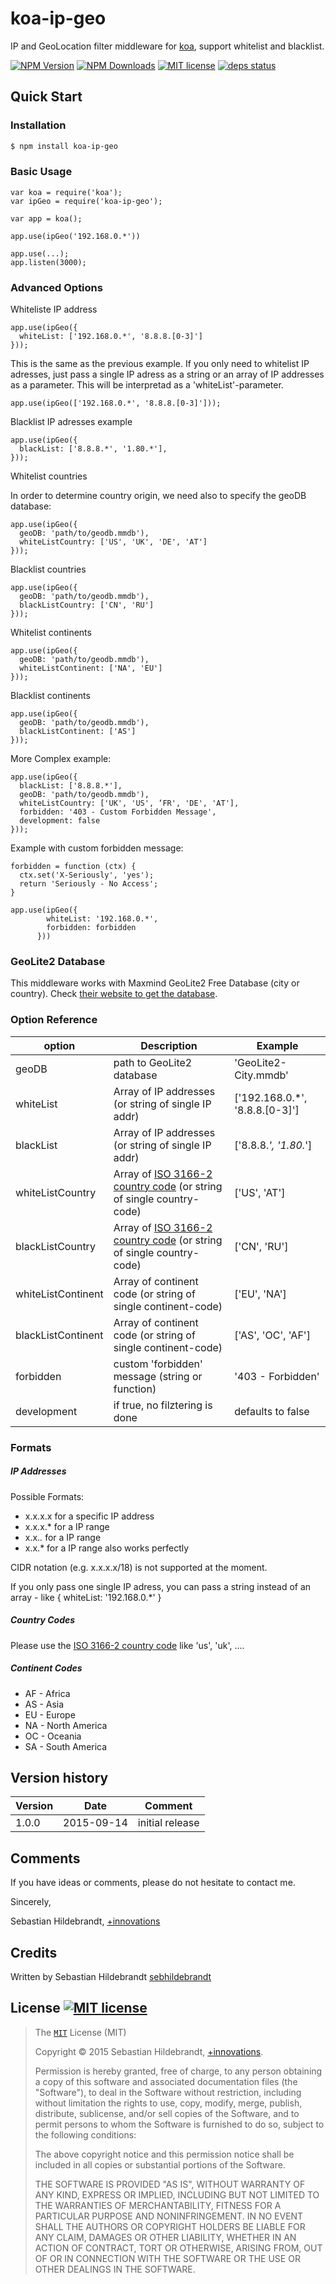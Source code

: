 # koa-ip-geo

IP and GeoLocation filter middleware for [koa][koa-url], support whitelist and blacklist.

  [![NPM Version][npm-image]][npm-url]
  [![NPM Downloads][downloads-image]][downloads-url]
  [![MIT license][license-img]][license-url]
  [![deps status][daviddm-img]][daviddm-url]

## Quick Start

### Installation

```bash
$ npm install koa-ip-geo
```

### Basic Usage

```
var koa = require('koa');
var ipGeo = require('koa-ip-geo');

var app = koa();

app.use(ipGeo('192.168.0.*'))

app.use(...);
app.listen(3000);
```


### Advanced Options

Whiteliste IP address

```
app.use(ipGeo({
  whiteList: ['192.168.0.*', '8.8.8.[0-3]']
}));
```

This is the same as the previous example. If you only need to whitelist IP adresses, just pass a single IP adress as a string or an array of IP addresses as a parameter. This will be interpretad as a 'whiteList'-parameter.

```
app.use(ipGeo(['192.168.0.*', '8.8.8.[0-3]']));
```

Blacklist IP adresses example

```
app.use(ipGeo({
  blackList: ['8.8.8.*', '1.80.*'],
}));
```

Whitelist countries

In order to determine country origin, we need also to specify the geoDB database:

```
app.use(ipGeo({
  geoDB: 'path/to/geodb.mmdb'),
  whiteListCountry: ['US', 'UK', 'DE', 'AT']
}));
```

Blacklist countries

```
app.use(ipGeo({
  geoDB: 'path/to/geodb.mmdb'),
  blackListCountry: ['CN', 'RU']
}));
```

Whitelist continents

```
app.use(ipGeo({
  geoDB: 'path/to/geodb.mmdb'),
  whiteListContinent: ['NA', 'EU']
}));
```

Blacklist continents

```
app.use(ipGeo({
  geoDB: 'path/to/geodb.mmdb'),
  blackListContinent: ['AS']
}));
```

More Complex example:

```
app.use(ipGeo({
  blackList: ['8.8.8.*'],
  geoDB: 'path/to/geodb.mmdb'),
  whiteListCountry: ['UK', 'US', ‘FR', 'DE', 'AT'],
  forbidden: '403 - Custom Forbidden Message',
  development: false
}));
```

Example with custom forbidden message:

```
forbidden = function (ctx) {
  ctx.set('X-Seriously', 'yes');
  return 'Seriously - No Access';
}

app.use(ipGeo({
        whiteList: '192.168.0.*',
        forbidden: forbidden
      }))
```

### GeoLite2 Database

This middleware works with Maxmind GeoLite2 Free Database (city or country). Check [their website to get the database][geodb-url].


### Option Reference

| option         | Description | Example |
| -------------- | --------------------- | ---------------------- |
| geoDB | path to GeoLite2 database | 'GeoLite2-City.mmdb' |
| whiteList | Array of IP addresses (or string of single IP addr) | ['192.168.0.*', '8.8.8.[0-3]'] |
| blackList | Array of IP addresses (or string of single IP addr) | ['8.8.8.*', '1.80.*'] |
| whiteListCountry | Array of [ISO 3166-2 country code][iso3166-2-url] (or string of single country-code) | ['US', 'AT'] |
| blackListCountry | Array of [ISO 3166-2 country code][iso3166-2-url] (or string of single country-code) | ['CN', 'RU'] |
| whiteListContinent | Array of continent code (or string of single continent-code) | ['EU', 'NA'] |
| blackListContinent | Array of continent code (or string of single continent-code) | ['AS', 'OC', 'AF'] |
| forbidden | custom 'forbidden' message (string or function) | '403 - Forbidden' |
| development | if true, no filztering is done | defaults to false |

### Formats

##### IP Addresses

Possible Formats:
- x.x.x.x 	for a specific IP address
- x.x.x.* 	for a IP range
- x.x.*.* 	for a IP range
- x.x.* 	for a IP range also works perfectly

CIDR notation (e.g. x.x.x.x/18) is not supported at the moment.

If you only pass one single IP adress, you can pass a string instead of an array - like { whiteList: '192.168.0.*' }

##### Country Codes

Please use the [ISO 3166-2 country code][iso3166-2-url] like 'us', 'uk', ....

##### Continent Codes

- AF - Africa
- AS - Asia
- EU - Europe
- NA - North America
- OC - Oceania
- SA - South America

## Version history

| Version        | Date           | Comment  |
| -------------- | -------------- | -------- |
| 1.0.0          | 2015-09-14     | initial release |


## Comments

If you have ideas or comments, please do not hesitate to contact me.

Sincerely,

Sebastian Hildebrandt, [+innovations](http://www.plus-innovations.com)

## Credits

Written by Sebastian Hildebrandt [sebhildebrandt](https://github.com/sebhildebrandt)

## License [![MIT license][license-img]][license-url]

>The [`MIT`][license-url] License (MIT)
>
>Copyright &copy; 2015 Sebastian Hildebrandt, [+innovations](http://www.plus-innovations.com).
>
>Permission is hereby granted, free of charge, to any person obtaining a copy
>of this software and associated documentation files (the "Software"), to deal
>in the Software without restriction, including without limitation the rights
>to use, copy, modify, merge, publish, distribute, sublicense, and/or sell
>copies of the Software, and to permit persons to whom the Software is
>furnished to do so, subject to the following conditions:
>
>The above copyright notice and this permission notice shall be included in
>all copies or substantial portions of the Software.
>
>THE SOFTWARE IS PROVIDED "AS IS", WITHOUT WARRANTY OF ANY KIND, EXPRESS OR
>IMPLIED, INCLUDING BUT NOT LIMITED TO THE WARRANTIES OF MERCHANTABILITY,
>FITNESS FOR A PARTICULAR PURPOSE AND NONINFRINGEMENT. IN NO EVENT SHALL THE
>AUTHORS OR COPYRIGHT HOLDERS BE LIABLE FOR ANY CLAIM, DAMAGES OR OTHER
>LIABILITY, WHETHER IN AN ACTION OF CONTRACT, TORT OR OTHERWISE, ARISING FROM,
>OUT OF OR IN CONNECTION WITH THE SOFTWARE OR THE USE OR OTHER DEALINGS IN
>THE SOFTWARE.

[npm-image]: https://img.shields.io/npm/v/koa-ip-geo.svg?style=flat-square
[npm-url]: https://npmjs.org/package/koa-ip-geo
[downloads-image]: https://img.shields.io/npm/dm/koa-ip-geo.svg?style=flat-square
[downloads-url]: https://npmjs.org/package/koa-ip-geo

[license-url]: https://github.com/sebhildebrandt/koa-ip-geo/blob/master/LICENSE
[license-img]: https://img.shields.io/badge/license-MIT-blue.svg?style=flat-square
[npmjs-license]: https://img.shields.io/npm/l/koa-ip-geo.svg?style=flat-square

[koa-url]: https://github.com/koajs/koa

[iso3166-2-url]: https://en.wikipedia.org/wiki/ISO_3166-2

[daviddm-url]: https://david-dm.org/sebhildebrandt/koa-ip-geo
[daviddm-img]: https://img.shields.io/david/sebhildebrandt/koa-ip-geo.svg?style=flat-square
[geodb-url]: http://dev.maxmind.com/geoip/geoip2/geolite2/